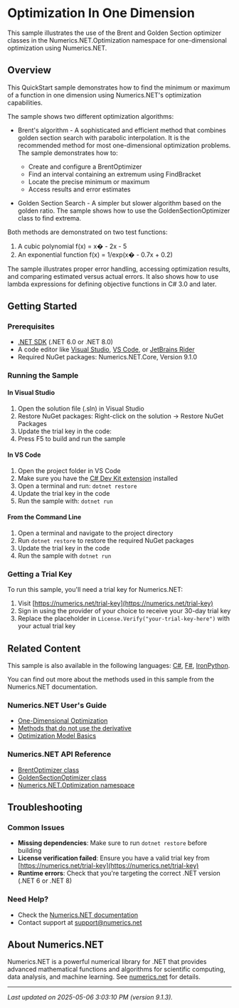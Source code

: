 # Optimization In One Dimension

This sample illustrates the use of the Brent and Golden Section optimizer classes in the Numerics.NET.Optimization namespace for one-dimensional optimization using Numerics.NET.

## Overview

This QuickStart sample demonstrates how to find the minimum or maximum of a function in one dimension using 
Numerics.NET's optimization capabilities.

The sample shows two different optimization algorithms:

- Brent's algorithm - A sophisticated and efficient method that combines golden section search with 
  parabolic interpolation. It is the recommended method for most one-dimensional optimization problems.
  The sample demonstrates how to:
  - Create and configure a BrentOptimizer
  - Find an interval containing an extremum using FindBracket
  - Locate the precise minimum or maximum
  - Access results and error estimates

- Golden Section Search - A simpler but slower algorithm based on the golden ratio. The sample shows 
  how to use the GoldenSectionOptimizer class to find extrema.

Both methods are demonstrated on two test functions:
1. A cubic polynomial f(x) = x� - 2x - 5
2. An exponential function f(x) = 1/exp(x� - 0.7x + 0.2)

The sample illustrates proper error handling, accessing optimization results, and comparing estimated 
versus actual errors. It also shows how to use lambda expressions for defining objective functions in 
C# 3.0 and later.


## Getting Started

### Prerequisites

- [.NET SDK](https://dotnet.microsoft.com/download) (.NET 6.0 or .NET 8.0)
- A code editor like [Visual Studio](https://visualstudio.microsoft.com/), [VS Code](https://code.visualstudio.com/), or [JetBrains Rider](https://www.jetbrains.com/rider/)
- Required NuGet packages: Numerics.NET.Core, Version 9.1.0

### Running the Sample

#### In Visual Studio
1. Open the solution file (.sln) in Visual Studio
2. Restore NuGet packages: Right-click on the solution → Restore NuGet Packages
3. Update the trial key in the code:
4. Press F5 to build and run the sample

#### In VS Code

1. Open the project folder in VS Code
2. Make sure you have the [C# Dev Kit extension](https://marketplace.visualstudio.com/items?itemName=ms-dotnettools.csdevkit) installed
3. Open a terminal and run: `dotnet restore`
4. Update the trial key in the code 
5. Run the sample with: `dotnet run`

#### From the Command Line

1. Open a terminal and navigate to the project directory
2. Run `dotnet restore` to restore the required NuGet packages
3. Update the trial key in the code
4. Run the sample with `dotnet run`

### Getting a Trial Key

To run this sample, you'll need a trial key for Numerics.NET:

1. Visit [https://numerics.net/trial-key](https://numerics.net/trial-key)
2. Sign in using the provider of your choice to receive your 30-day trial key
3. Replace the placeholder in `License.Verify("your-trial-key-here")` with your actual trial key

## Related Content

This sample is also available in the following languages: 
[C#](https://github.com/NumericsDotNet/quickstart-csharp/tree/net8.0/mathematics/optimization/optimization-in-1d), [F#](https://github.com/NumericsDotNet/quickstart-fsharp/tree/net8.0/mathematics/optimization/optimization-in-1d), [IronPython](https://github.com/NumericsDotNet/quickstart-ironpython/tree/net8.0/mathematics/optimization/optimization-in-1d).

You can find out more about the methods used in this sample from the Numerics.NET documentation.

### Numerics.NET User's Guide

- [One-Dimensional Optimization](https://numerics.net/documentation/latest/mathematics/optimization/one-dimensional-optimization)
- [Methods that do not use the derivative](https://numerics.net/documentation/latest/mathematics/solving-equations/methods-that-do-not-use-the-derivative)
- [Optimization Model Basics](https://numerics.net/documentation/latest/mathematics/optimization/optimization-model-basics)

### Numerics.NET API Reference

- [BrentOptimizer class](https://numerics.net/documentation/latest/reference/numerics.net.optimization.brentoptimizer)
- [GoldenSectionOptimizer class](https://numerics.net/documentation/latest/reference/numerics.net.optimization.goldensectionoptimizer)
- [Numerics.NET.Optimization namespace](https://numerics.net/documentation/latest/reference/numerics.net.optimization)


## Troubleshooting

### Common Issues

- **Missing dependencies**: Make sure to run `dotnet restore` before building
- **License verification failed**: Ensure you have a valid trial key from [https://numerics.net/trial-key](https://numerics.net/trial-key)
- **Runtime errors**: Check that you're targeting the correct .NET version (.NET 6 or .NET 8)

### Need Help?

- Check the [Numerics.NET documentation](https://numerics.net/documentation/)
- Contact support at [support@numerics.net](mailto:support@numerics.net?subject=OptimizationIn1D%20QuickStart%20Sample%20%28Visual+Basic%29)

## About Numerics.NET

Numerics.NET is a powerful numerical library for .NET that provides advanced mathematical 
functions and algorithms for scientific computing, data analysis, and machine learning.
See [numerics.net](https://numerics.net) for details.

---

_Last updated on 2025-05-06 3:03:10 PM (version 9.1.3)._
